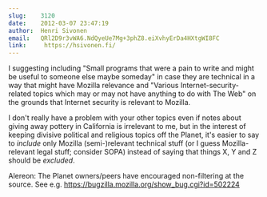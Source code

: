 ```yaml
---
slug:    3120
date:    2012-03-07 23:47:19
author:  Henri Sivonen
email:   QRl2D9r3vWA6.NdQyeUe7Mg+3phZ8.eiXvhyErDa4HXtgWI8FC
link:     https://hsivonen.fi/
---
```


I suggesting including "Small programs that were a pain to write and
might be useful to someone else maybe someday" in case they are
technical in a way that might have Mozilla relevance and "Various
Internet-security-related topics which may or may not have anything to
do with The Web" on the grounds that Internet security is relevant to
Mozilla.

I don't really have a problem with your other topics even if notes
about giving away pottery in California is irrelevant to me, but in
the interest of keeping divisive political and religious topics off
the Planet, it's easier to say to <i>include</i> only Mozilla
(semi-)relevant technical stuff (or I guess Mozilla-relevant legal
stuff; consider SOPA) instead of saying that things X, Y and Z should
be <i>excluded</i>.

Alereon: The Planet owners/peers have encouraged non-filtering at the
source. See e.g. https://bugzilla.mozilla.org/show_bug.cgi?id=502224

